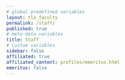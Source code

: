 ```yaml
---
# global predefined variables
layout: tla_faculty
permalink: /staff/
published: true
# meta-data variables
title: Staff
# custom variables
sidebar: false
affiliated: true
affiliated_content: profiles/emeritus.html
emeritus: false
---
```

